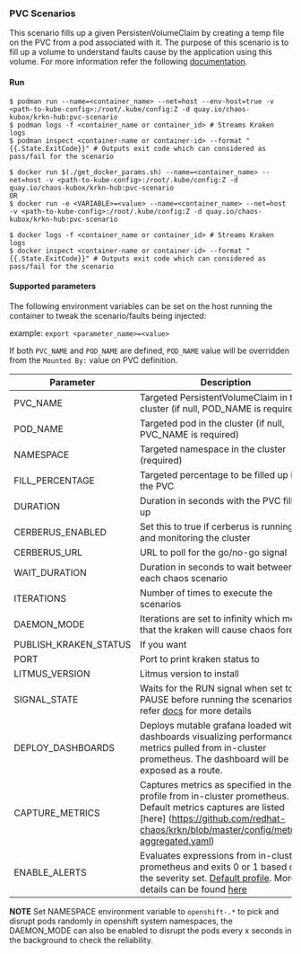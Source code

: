 ### PVC Scenarios
This scenario fills up a given PersistenVolumeClaim by creating a temp file on the PVC from a pod associated with it. The purpose of this scenario is to fill up a volume to understand faults cause by the application using this volume. For more information refer the following [documentation](https://github.com/redhat-chaos/krkn/blob/master/docs/pvc_scenario.md).


#### Run

```
$ podman run --name=<container_name> --net=host --env-host=true -v <path-to-kube-config>:/root/.kube/config:Z -d quay.io/chaos-kubox/krkn-hub:pvc-scenario
$ podman logs -f <container_name or container_id> # Streams Kraken logs
$ podman inspect <container-name or container-id> --format "{{.State.ExitCode}}" # Outputs exit code which can considered as pass/fail for the scenario
```

```
$ docker run $(./get_docker_params.sh) --name=<container_name> --net=host -v <path-to-kube-config>:/root/.kube/config:Z -d quay.io/chaos-kubox/krkn-hub:pvc-scenario
OR 
$ docker run -e <VARIABLE>=<value> --name=<container_name> --net=host -v <path-to-kube-config>:/root/.kube/config:Z -d quay.io/chaos-kubox/krkn-hub:pvc-scenario

$ docker logs -f <container_name or container_id> # Streams Kraken logs
$ docker inspect <container-name or container-id> --format "{{.State.ExitCode}}" # Outputs exit code which can considered as pass/fail for the scenario
```
#### Supported parameters

The following environment variables can be set on the host running the container to tweak the scenario/faults being injected:

example: `export <parameter_name>=<value>`

If both `PVC_NAME` and `POD_NAME` are defined, `POD_NAME` value will be overridden from the `Mounted By:` value on PVC definition.

Parameter               | Description                                                                     | Default
----------------------- | -----------------------------------------------------------------               | ------------------------------------ |
PVC_NAME                | Targeted PersistentVolumeClaim in the cluster (if null, POD_NAME is required)   |                                      |
POD_NAME                | Targeted pod in the cluster (if null, PVC_NAME is required)                     |                                      |
NAMESPACE               | Targeted namespace in the cluster (required)                                    |                                      |
FILL_PERCENTAGE         | Targeted percentage to be filled up in the PVC                                  | 50                                   |
DURATION                | Duration in seconds with the PVC filled up                                      | 60                                   |
CERBERUS_ENABLED        | Set this to true if cerberus is running and monitoring the cluster              | False                                |
CERBERUS_URL            | URL to poll for the go/no-go signal                                             | http://0.0.0.0:8080                  |
WAIT_DURATION           | Duration in seconds to wait between each chaos scenario                         | 60                                   |
ITERATIONS              | Number of times to execute the scenarios                                        | 1                                    |
DAEMON_MODE             | Iterations are set to infinity which means that the kraken will cause chaos forever | False                            |
PUBLISH_KRAKEN_STATUS   | If you want                                                                     | True                                 |
PORT                    | Port to print kraken status to                                                  | 8081                                 |
LITMUS_VERSION          | Litmus version to install                                                       | v.1.13.8                             |
SIGNAL_STATE            | Waits for the RUN signal when set to PAUSE before running the scenarios, refer [docs](https://github.com/redhat-chaos/krkn/blob/master/docs/signal.md) for more details | RUN |
DEPLOY_DASHBOARDS | Deploys mutable grafana loaded with dashboards visualizing performance metrics pulled from in-cluster prometheus. The dashboard will be exposed as a route. | False |
CAPTURE_METRICS   | Captures metrics as specified in the profile from in-cluster prometheus. Default metrics captures are listed [here] (https://github.com/redhat-chaos/krkn/blob/master/config/metrics-aggregated.yaml) | False |
ENABLE_ALERTS     | Evaluates expressions from in-cluster prometheus and exits 0 or 1 based on the severity set. [Default profile](https://github.com/redhat-chaos/krkn/blob/master/config/alerts). More details can be found [here](https://github.com/redhat-chaos/krkn#alerts) | False |


**NOTE** Set NAMESPACE environment variable to `openshift-.*` to pick and disrupt pods randomly in openshift system namespaces, the DAEMON_MODE can also be enabled to disrupt the pods every x seconds in the background to check the reliability.
